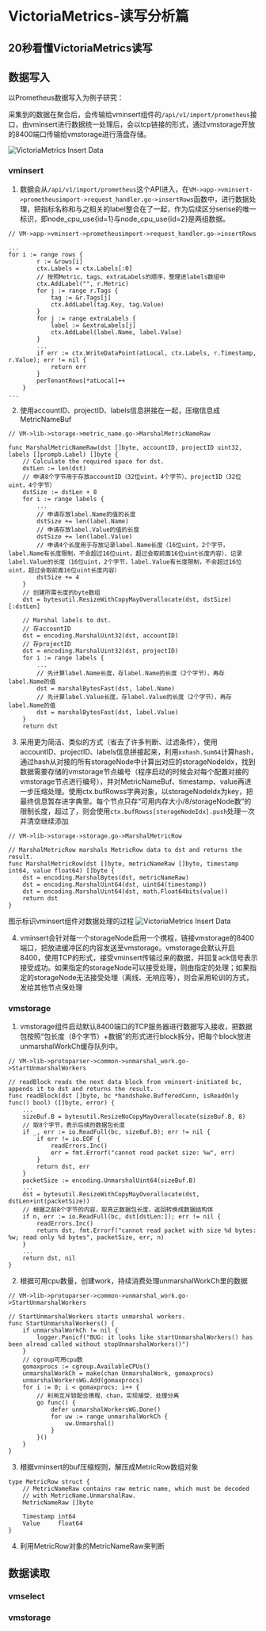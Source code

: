 # VictoriaMetrics-读写分析篇

## 20秒看懂VictoriaMetrics读写

## 数据写入
以Prometheus数据写入为例子研究：

采集到的数据在聚合后，会传输给vminsert组件的```/api/v1/import/prometheus```接口，由vminsert进行数据统一处理后，会以tcp链接的形式，通过vmstorage开放的8400端口传输给vmstorage进行落盘存储。

![VictoriaMetrics Insert Data](./image/insert-trace.png)

### vminsert
1. 数据会从```/api/v1/import/prometheus```这个API进入，在```VM->app->vminsert->prometheusimport->request_handler.go->insertRows```函数中，进行数据处理，把指标名称和与之相关的label整合在了一起，作为后续区分serise的唯一标识，即node_cpu_use{id=1}与node_cpu_use{id=2}是两组数据。
```
// VM->app->vminsert->prometheusimport->request_handler.go->insertRows

...
for i := range rows {
		r := &rows[i]
		ctx.Labels = ctx.Labels[:0]
        // 按照Metric、tags、extraLabels的顺序，整理进labels数组中
		ctx.AddLabel("", r.Metric)
		for j := range r.Tags {
			tag := &r.Tags[j]
			ctx.AddLabel(tag.Key, tag.Value)
		}
		for j := range extraLabels {
			label := &extraLabels[j]
			ctx.AddLabel(label.Name, label.Value)
		}
        ...
		if err := ctx.WriteDataPoint(atLocal, ctx.Labels, r.Timestamp, r.Value); err != nil {
			return err
		}
		perTenantRows[*atLocal]++
	}
...
```

2. 使用accountID、projectID、labels信息拼接在一起，压缩信息成MetricNameBuf
```
// VM->lib->storage->metric_name.go->MarshalMetricNameRaw

func MarshalMetricNameRaw(dst []byte, accountID, projectID uint32, labels []prompb.Label) []byte {
	// Calculate the required space for dst.
	dstLen := len(dst)
    // 申请8个字节用于存放accountID（32位uint，4个字节）、projectID（32位uint，4个字节）
	dstSize := dstLen + 8
	for i := range labels {
        ...
        // 申请存放label.Name的值的长度
		dstSize += len(label.Name)
        // 申请存放label.Value的值的长度
		dstSize += len(label.Value)
        // 申请4个长度用于存放记录label.Name长度（16位uint，2个字节，label.Name有长度限制，不会超过16位uint，超过会取前面16位uint长度内容）、记录label.Value的长度（16位uint，2个字节，label.Value有长度限制，不会超过16位uint，超过会取前面16位uint长度内容）
		dstSize += 4
	}
    // 创建所需长度的byte数组
	dst = bytesutil.ResizeWithCopyMayOverallocate(dst, dstSize)[:dstLen]

	// Marshal labels to dst.
    // 存accountID
	dst = encoding.MarshalUint32(dst, accountID)
    // 存projectID
	dst = encoding.MarshalUint32(dst, projectID)
	for i := range labels {
        ...
        // 先计算label.Name长度，存label.Name的长度（2个字节），再存label.Name的值
		dst = marshalBytesFast(dst, label.Name)
        // 先计算label.Value长度，存label.Value的长度（2个字节），再存label.Name的值
		dst = marshalBytesFast(dst, label.Value)
	}
	return dst
```

3. 采用更为简洁、类似的方式（省去了许多判断、过滤条件），使用accountID、projectID、labels信息拼接起来，利用```xxhash.Sum64```计算hash，通过hash从对接的所有storageNode中计算出对应的storageNodeIdx，找到数据需要存储的vmstorage节点编号（程序启动的时候会对每个配置对接的vmstorage节点进行编号），并对MetricNameBuf、timestamp、value再进一步压缩处理。使用ctx.bufRowss字典对象，以storageNodeIdx为key，把最终信息暂存进字典里。每个节点只存“可用内存大小/8/storageNode数”的限制长度，超过了，则会使用```ctx.bufRowss[storageNodeIdx].push```处理一次并清空继续添加
```
// VM->lib->storage->storage.go->MarshalMetricRow

// MarshalMetricRow marshals MetricRow data to dst and returns the result.
func MarshalMetricRow(dst []byte, metricNameRaw []byte, timestamp int64, value float64) []byte {
	dst = encoding.MarshalBytes(dst, metricNameRaw)
	dst = encoding.MarshalUint64(dst, uint64(timestamp))
	dst = encoding.MarshalUint64(dst, math.Float64bits(value))
	return dst
}
```

图示标识vminsert组件对数据处理的过程
![VictoriaMetrics Insert Data](./image/insert-data.jpg)

4. vminsert会针对每一个storageNode启用一个携程，链接vmstorage的8400端口，把放进缓冲区的内容发送至vmstorage。vmstorage会默认开启8400，使用TCP的形式，接受vminsert传输过来的数据，并回复ack信号表示接受成功。如果指定的storageNode可以接受处理，则由指定的处理；如果指定的storageNode无法接受处理（离线、无响应等），则会采用轮训的方式，发给其他节点保处理

### vmstorage

1. vmstorage组件启动默认8400端口的TCP服务器进行数据写入接收，把数据包按照“包长度（8个字节）+数据”的形式进行block拆分，把每个block放进unmarshalWorkCh缓存队列中。
```
// VM->lib->protoparser->common->unmarshal_work.go->StartUnmarshalWorkers

// readBlock reads the next data block from vminsert-initiated bc, appends it to dst and returns the result.
func readBlock(dst []byte, bc *handshake.BufferedConn, isReadOnly func() bool) ([]byte, error) {
	...
	sizeBuf.B = bytesutil.ResizeNoCopyMayOverallocate(sizeBuf.B, 8)
    // 取8个字节，表示后续的数据包长度
	if _, err := io.ReadFull(bc, sizeBuf.B); err != nil {
		if err != io.EOF {
			readErrors.Inc()
			err = fmt.Errorf("cannot read packet size: %w", err)
		}
		return dst, err
	}
	packetSize := encoding.UnmarshalUint64(sizeBuf.B)
    ...
	dst = bytesutil.ResizeWithCopyMayOverallocate(dst, dstLen+int(packetSize))
    // 根据之前8个字节的内容，取真正数据包长度，返回转换成数据结构体
	if n, err := io.ReadFull(bc, dst[dstLen:]); err != nil {
		readErrors.Inc()
		return dst, fmt.Errorf("cannot read packet with size %d bytes: %w; read only %d bytes", packetSize, err, n)
	}
	...
	return dst, nil
}
```

2. 根据可用cpu数量，创建work，持续消费处理unmarshalWorkCh里的数据
```
// VM->lib->protoparser->common->unmarshal_work.go->StartUnmarshalWorkers

// StartUnmarshalWorkers starts unmarshal workers.
func StartUnmarshalWorkers() {
	if unmarshalWorkCh != nil {
		logger.Panicf("BUG: it looks like startUnmarshalWorkers() has been alread called without stopUnmarshalWorkers()")
	}
    // cgroup可用cpu数
	gomaxprocs := cgroup.AvailableCPUs()
	unmarshalWorkCh = make(chan UnmarshalWork, gomaxprocs)
	unmarshalWorkersWG.Add(gomaxprocs)
	for i := 0; i < gomaxprocs; i++ {
        // 利用互斥锁配合携程、chan，实现接受、处理分离
		go func() {
			defer unmarshalWorkersWG.Done()
			for uw := range unmarshalWorkCh {
				uw.Unmarshal()
			}
		}()
	}
}
```

3. 根据vminsert的buf压缩规则，解压成MetricRow数组对象
```
type MetricRow struct {
	// MetricNameRaw contains raw metric name, which must be decoded
	// with MetricName.UnmarshalRaw.
	MetricNameRaw []byte

	Timestamp int64
	Value     float64
}
```

4. 利用MetricRow对象的MetricNameRaw来判断





## 数据读取


### vmselect


### vmstorage

